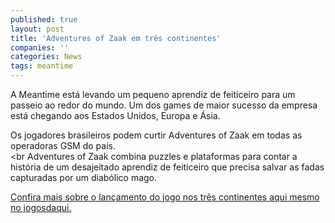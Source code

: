 ```yaml
---
published: true
layout: post
title: 'Adventures of Zaak em três continentes'
companies: ''
categories: News
tags: meantime
---
```

A Meantime est&aacute; levando um pequeno aprendiz de feiticeiro para um passeio ao redor do mundo. Um dos games de maior sucesso da empresa est&aacute; chegando aos Estados Unidos, Europa e &Aacute;sia.

Os jogadores brasileiros podem curtir Adventures of Zaak em todas as operadoras GSM do pa&iacute;s.<br /><br Adventures of Zaak combina puzzles e plataformas para contar a hist&oacute;ria de um desajeitado aprendiz de feiticeiro que precisa salvar as fadas capturadas por um diab&oacute;lico mago.

<a href="{{ site.baseurl }}/2005/10/11/adventures-of-zaak-the-little-wiz/">Confira mais sobre o lan&ccedil;amento do jogo nos tr&ecirc;s continentes aqui mesmo no jogosdaqui.</a>

